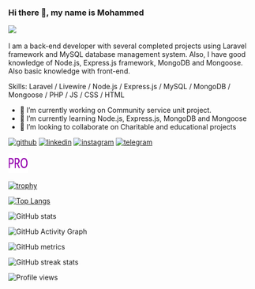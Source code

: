 ### Hi there 👋, my name is Mohammed
![](https://media.licdn.com/dms/image/D4E03AQGNqhFUCMfbOQ/profile-displayphoto-shrink_800_800/0/1669469663535?e=1681344000&v=beta&t=nMMNs-r2_clpAWOWgSxdsLwebDFl5xq9YCN8K2VHPhg)


I am a back-end developer with several completed projects using Laravel framework and MySQL database management system. Also, I have good knowledge of Node.js, Express.js framework, MongoDB and Mongoose. Also basic knowledge with front-end.

Skills: Laravel / Livewire / Node.js / Express.js / MySQL / MongoDB / Mongoose / PHP / JS / CSS / HTML

- 🔭 I’m currently working on Community service unit project. 
- 🌱 I’m currently learning Node.js, Express.js, MongoDB and Mongoose 
- 👯 I’m looking to collaborate on Charitable and educational projects 


[<img src='https://cdn.jsdelivr.net/npm/simple-icons@3.0.1/icons/github.svg' alt='github' height='40'>](https://github.com/MohammedJ18)  [<img src='https://cdn.jsdelivr.net/npm/simple-icons@3.0.1/icons/linkedin.svg' alt='linkedin' height='40'>](https://www.linkedin.com/in/mojawad6686/)  [<img src='https://cdn.jsdelivr.net/npm/simple-icons@3.0.1/icons/instagram.svg' alt='instagram' height='40'>](https://www.instagram.com/moohmdjawad/)  [<img src='https://cdn.jsdelivr.net/npm/simple-icons@3.0.1/icons/telegram.svg' alt='telegram' height='40'>](https://t.me/mojawy)  

<a href='https://github.com/pricing'><img src='https://raw.githubusercontent.com/acervenky/animated-github-badges/master/assets/pro.gif' width='40' height='40'></a> 

[![trophy](https://github-profile-trophy.vercel.app/?username=MohammedJ18)](https://github.com/ryo-ma/github-profile-trophy)

[![Top Langs](https://github-readme-stats.vercel.app/api/top-langs/?username=MohammedJ18)](https://github.com/anuraghazra/github-readme-stats)

![GitHub stats](https://github-readme-stats.vercel.app/api?username=MohammedJ18&show_icons=true&count_private=true)  

![GitHub Activity Graph](https://activity-graph.herokuapp.com/graph?username=MohammedJ18)  

![GitHub metrics](https://metrics.lecoq.io/MohammedJ18)  

![GitHub streak stats](https://streak-stats.demolab.com/?user=MohammedJ18)  

![Profile views](https://gpvc.arturio.dev/MohammedJ18)  

